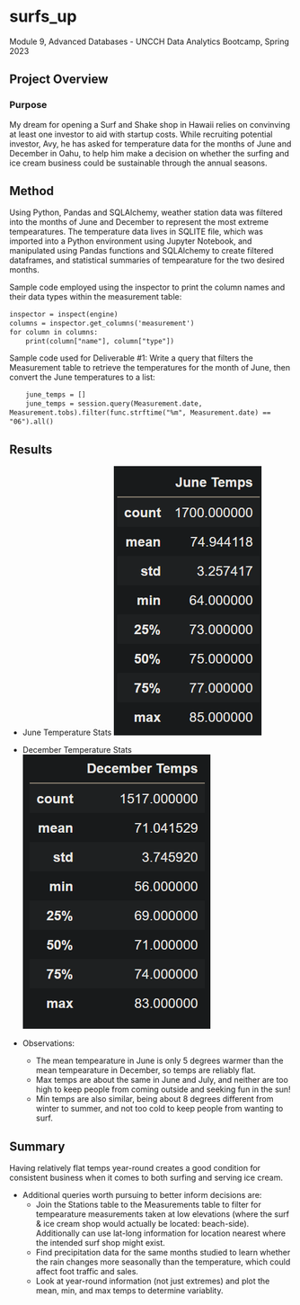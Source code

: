 # surfs_up
Module 9, Advanced Databases - UNCCH Data Analytics Bootcamp, Spring 2023


## Project Overview

### Purpose
My dream for opening a Surf and Shake shop in Hawaii relies on convinving at least one investor to aid with startup costs. While recruiting potential investor, Avy, he has asked for temperature data for the months of June and December in Oahu, to help him make a decision on whether the surfing and ice cream business could be sustainable through the annual seasons. 

## Method
Using Python, Pandas and SQLAlchemy, weather station data was filtered into the months of June and December to represent the most extreme tempearatures. The temperature data lives in SQLITE file, which was imported into a Python environment using Jupyter Notebook, and manipulated using Pandas functions and SQLAlchemy to create filtered dataframes, and statistical summaries of tempearature for the two desired months.  


Sample code employed using the inspector to print the column names and their data types within the measurement table: 

```
inspector = inspect(engine)
columns = inspector.get_columns('measurement')
for column in columns:
    print(column["name"], column["type"])
```


Sample code used for Deliverable #1: Write a query that filters the Measurement table to retrieve the temperatures for the month of June, then convert the June temperatures to a list:
 
```
    june_temps = []
    june_temps = session.query(Measurement.date, Measurement.tobs).filter(func.strftime("%m", Measurement.date) == "06").all()
```


## Results
- June Temperature Stats
    ![june_temps_stats](/june_temps_stats.png)

   
- December Temperature Stats
    ![december_temps_stats](/december_temps_stats.png)

- Observations: 
    - The mean tempearature in June is only 5 degrees warmer than the mean tempearature in December, so temps are reliably flat. 
    - Max temps are about the same in June and July, and neither are too high to keep people from coming outside and seeking fun in the sun! 
    - Min temps are also similar, being about 8 degrees different from winter to summer, and not too cold to keep people from wanting to surf. 

    
## Summary

Having relatively flat temps year-round creates a good condition for consistent business when it comes to both surfing and serving ice cream. 

- Additional queries worth pursuing to better inform decisions are:
    - Join the Stations table to the Measurements table to filter for tempearature measurements taken at low elevations (where the surf & ice cream shop would actually be located: beach-side). Additionally can use lat-long information for location nearest where the intended surf shop might exist. 
    - Find precipitation data for the same months studied to learn whether the rain changes more seasonally than the temperature, which could affect foot traffic and sales.
    - Look at year-round information (not just extremes) and plot the mean, min, and max temps to determine variablity. 
